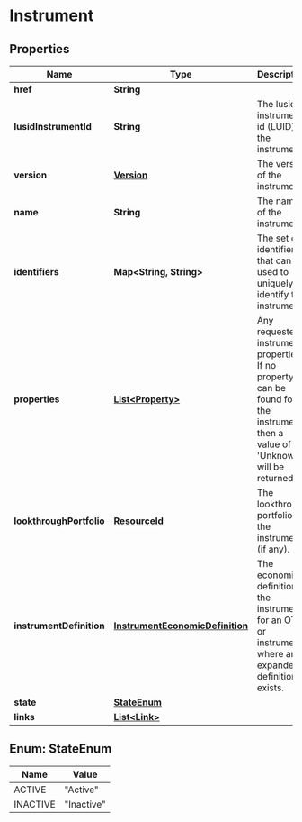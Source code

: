 
# Instrument

## Properties
Name | Type | Description | Notes
------------ | ------------- | ------------- | -------------
**href** | **String** |  |  [optional]
**lusidInstrumentId** | **String** | The lusid instrument id (LUID) of the instrument |  [optional]
**version** | [**Version**](Version.md) | The version of the instrument |  [optional]
**name** | **String** | The name of the instrument |  [optional]
**identifiers** | **Map&lt;String, String&gt;** | The set of identifiers that can be used to uniquely identify the instrument |  [optional]
**properties** | [**List&lt;Property&gt;**](Property.md) | Any requested instrument properties. If no property can be found for the instrument, then  a value of &#39;Unknown&#39; will be returned |  [optional]
**lookthroughPortfolio** | [**ResourceId**](ResourceId.md) | The lookthrough portfolio of the instrument (if any). |  [optional]
**instrumentDefinition** | [**InstrumentEconomicDefinition**](InstrumentEconomicDefinition.md) | The economic definition of the instrument for an OTC or instrument where an expanded definition exists. |  [optional]
**state** | [**StateEnum**](#StateEnum) |  |  [optional]
**links** | [**List&lt;Link&gt;**](Link.md) |  |  [optional]


<a name="StateEnum"></a>
## Enum: StateEnum
Name | Value
---- | -----
ACTIVE | &quot;Active&quot;
INACTIVE | &quot;Inactive&quot;



